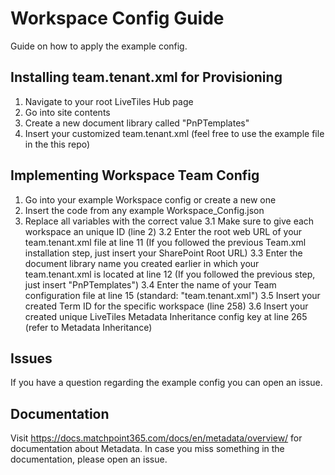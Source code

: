 # Workspace Config Guide
Guide on how to apply the example config.

## Installing team.tenant.xml for Provisioning
1. Navigate to your root LiveTiles Hub page
2. Go into site contents
3. Create a new document library called "PnPTemplates"
4. Insert your customized team.tenant.xml (feel free to use the example file in the this repo)

## Implementing Workspace Team Config
1. Go into your example Workspace config or create a new one
2. Insert the code from any example Workspace_Config.json
3. Replace all variables with the correct value
3.1 Make sure to give each workspace an unique ID (line 2)
3.2 Enter the root web URL of your team.tenant.xml file at line 11 (If you followed the previous Team.xml installation step, just insert your SharePoint Root URL)
3.3 Enter the document library name you created earlier in which your team.tenant.xml is located at line 12 (If you followed the previous step, just insert "PnPTemplates")
3.4 Enter the name of your Team configuration file at line 15 (standard: "team.tenant.xml")
3.5 Insert your created Term ID for the specific workspace (line 258)
3.6 Insert your created unique LiveTiles Metadata Inheritance config key at line 265 (refer to Metadata Inheritance)

## Issues
If you have a question regarding the example config you can open an issue.

## Documentation
Visit https://docs.matchpoint365.com/docs/en/metadata/overview/ for documentation about Metadata.
In case you miss something in the documentation, please open an issue.